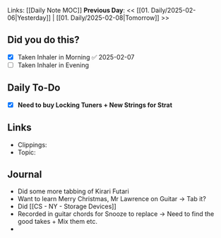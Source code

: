 Links: [[Daily Note MOC]]
**Previous Day**: << [[01. Daily/2025-02-06|Yesterday]] | [[01. Daily/2025-02-08|Tomorrow]] >>

## Did you do this?
 - [x] Taken Inhaler in Morning ✅ 2025-02-07
 - [ ] Taken Inhaler in Evening
## Daily To-Do
- [x] **Need to buy Locking Tuners + New Strings for Strat**
## Links
- Clippings:
- Topic:
## Journal
- Did some more tabbing of Kirari Futari
- Want to learn Merry Christmas, Mr Lawrence on Guitar -> Tab it?
- Did [[CS - NY - Storage Devices]]
- Recorded in guitar chords for Snooze to replace -> Need to find the good takes + Mix them etc.
- 